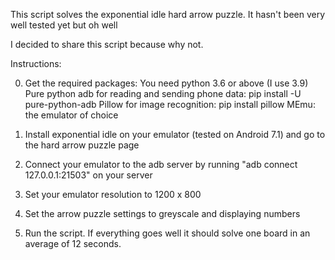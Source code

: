 This script solves the exponential idle hard arrow puzzle. It hasn't been very well tested yet but oh well

I decided to share this script because why not.

Instructions:

0. Get the required packages: You need python 3.6 or above (I use 3.9)
Pure python adb for reading and sending phone data: pip install -U pure-python-adb
Pillow for image recognition: pip install pillow
MEmu: the emulator of choice

1. Install exponential idle on your emulator (tested on Android 7.1) and go to the hard arrow puzzle page

2. Connect your emulator to the adb server by running "adb connect 127.0.0.1:21503" on your server

3. Set your emulator resolution to 1200 x 800

4. Set the arrow puzzle settings to greyscale and displaying numbers

5. Run the script. If everything goes well it should solve one board in an average of 12 seconds.